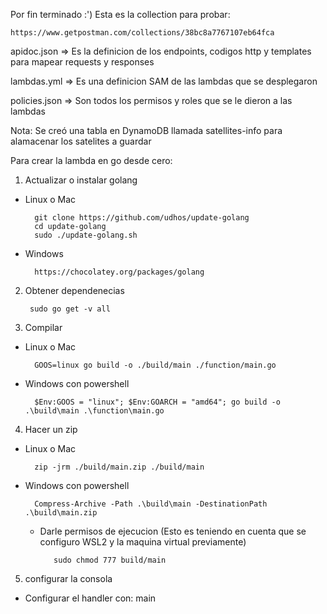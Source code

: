 Por fin terminado :')
Esta es la collection para probar:

    https://www.getpostman.com/collections/38bc8a7767107eb64fca

apidoc.json   => Es la definicion de los endpoints, codigos http y templates para mapear requests y responses

lambdas.yml   => Es una definicion SAM de las lambdas que se desplegaron

policies.json => Son todos los permisos y roles que se le dieron a las lambdas 

Nota: Se creó una tabla en DynamoDB llamada satellites-info para alamacenar los satelites a guardar

Para crear la lambda en go desde cero:


1. Actualizar o instalar golang

- Linux  o Mac

        git clone https://github.com/udhos/update-golang
        cd update-golang
        sudo ./update-golang.sh
  
- Windows
  
        https://chocolatey.org/packages/golang

2. Obtener dependenecias
   
        sudo go get -v all

3. Compilar
   
- Linux o Mac
  
        GOOS=linux go build -o ./build/main ./function/main.go

- Windows con powershell

        $Env:GOOS = "linux"; $Env:GOARCH = "amd64"; go build -o .\build\main .\function\main.go

4. Hacer un zip

- Linux o Mac

        zip -jrm ./build/main.zip ./build/main

- Windows con powershell

        Compress-Archive -Path .\build\main -DestinationPath .\build\main.zip
  
    - Darle permisos de ejecucion (Esto es teniendo en cuenta que se configuro WSL2 y la maquina virtual previamente)

             sudo chmod 777 build/main

5. configurar la consola 
   
- Configurar el handler con: main

